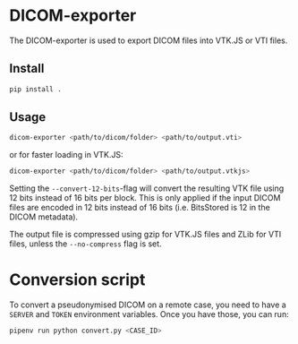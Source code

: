 # DICOM-exporter

The DICOM-exporter is used to export DICOM files into VTK.JS or VTI files.

## Install

```sh
pip install .
```

## Usage

```sh
dicom-exporter <path/to/dicom/folder> <path/to/output.vti>
```

or for faster loading in VTK.JS:

```sh
dicom-exporter <path/to/dicom/folder> <path/to/output.vtkjs>
```

Setting the `--convert-12-bits`-flag will convert the resulting VTK file using 12 bits instead of 16 bits per block. This is only applied if the input DICOM files are encoded in 12 bits instead of 16 bits (i.e. BitsStored is 12 in the DICOM metadata).

The output file is compressed using gzip for VTK.JS files and ZLib for VTI files, unless the `--no-compress` flag is set.


# Conversion script

To convert a pseudonymised DICOM on a remote case, you need to have a `SERVER` and `TOKEN` environment variables. Once you have those, you can run:

```sh
pipenv run python convert.py <CASE_ID>
```
